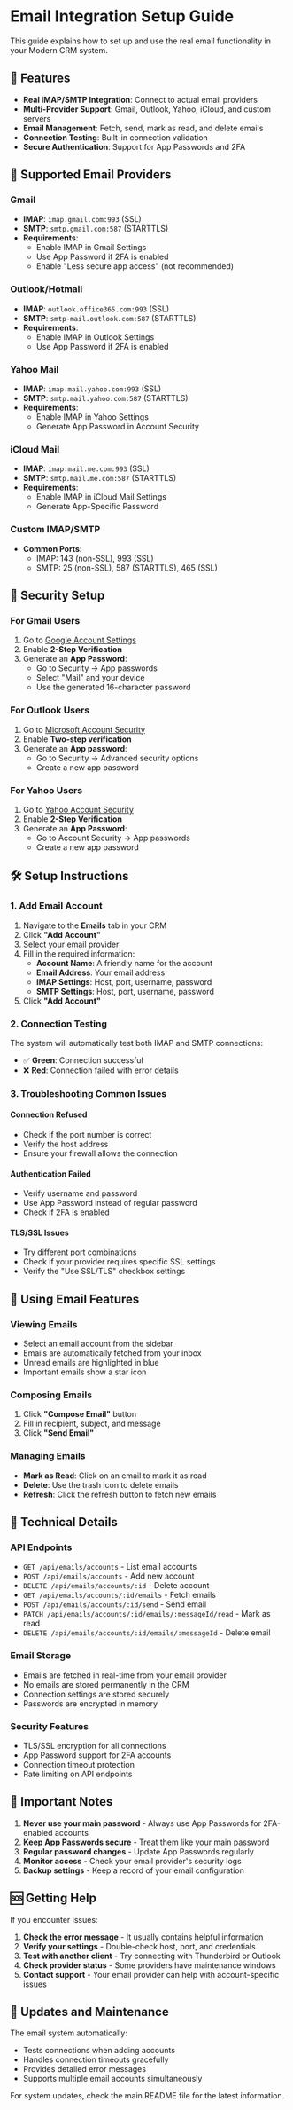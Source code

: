 # Email Integration Setup Guide

This guide explains how to set up and use the real email functionality in your Modern CRM system.

## 🚀 Features

- **Real IMAP/SMTP Integration**: Connect to actual email providers
- **Multi-Provider Support**: Gmail, Outlook, Yahoo, iCloud, and custom servers
- **Email Management**: Fetch, send, mark as read, and delete emails
- **Connection Testing**: Built-in connection validation
- **Secure Authentication**: Support for App Passwords and 2FA

## 📧 Supported Email Providers

### Gmail
- **IMAP**: `imap.gmail.com:993` (SSL)
- **SMTP**: `smtp.gmail.com:587` (STARTTLS)
- **Requirements**: 
  - Enable IMAP in Gmail Settings
  - Use App Password if 2FA is enabled
  - Enable "Less secure app access" (not recommended)

### Outlook/Hotmail
- **IMAP**: `outlook.office365.com:993` (SSL)
- **SMTP**: `smtp-mail.outlook.com:587` (STARTTLS)
- **Requirements**:
  - Enable IMAP in Outlook Settings
  - Use App Password if 2FA is enabled

### Yahoo Mail
- **IMAP**: `imap.mail.yahoo.com:993` (SSL)
- **SMTP**: `smtp.mail.yahoo.com:587` (STARTTLS)
- **Requirements**:
  - Enable IMAP in Yahoo Settings
  - Generate App Password in Account Security

### iCloud Mail
- **IMAP**: `imap.mail.me.com:993` (SSL)
- **SMTP**: `smtp.mail.me.com:587` (STARTTLS)
- **Requirements**:
  - Enable IMAP in iCloud Mail Settings
  - Generate App-Specific Password

### Custom IMAP/SMTP
- **Common Ports**:
  - IMAP: 143 (non-SSL), 993 (SSL)
  - SMTP: 25 (non-SSL), 587 (STARTTLS), 465 (SSL)

## 🔐 Security Setup

### For Gmail Users
1. Go to [Google Account Settings](https://myaccount.google.com/)
2. Enable **2-Step Verification**
3. Generate an **App Password**:
   - Go to Security → App passwords
   - Select "Mail" and your device
   - Use the generated 16-character password

### For Outlook Users
1. Go to [Microsoft Account Security](https://account.microsoft.com/security)
2. Enable **Two-step verification**
3. Generate an **App password**:
   - Go to Security → Advanced security options
   - Create a new app password

### For Yahoo Users
1. Go to [Yahoo Account Security](https://login.yahoo.com/account/security)
2. Enable **2-Step Verification**
3. Generate an **App Password**:
   - Go to Account Security → App passwords
   - Create a new app password

## 🛠️ Setup Instructions

### 1. Add Email Account
1. Navigate to the **Emails** tab in your CRM
2. Click **"Add Account"**
3. Select your email provider
4. Fill in the required information:
   - **Account Name**: A friendly name for the account
   - **Email Address**: Your email address
   - **IMAP Settings**: Host, port, username, password
   - **SMTP Settings**: Host, port, username, password
5. Click **"Add Account"**

### 2. Connection Testing
The system will automatically test both IMAP and SMTP connections:
- ✅ **Green**: Connection successful
- ❌ **Red**: Connection failed with error details

### 3. Troubleshooting Common Issues

#### Connection Refused
- Check if the port number is correct
- Verify the host address
- Ensure your firewall allows the connection

#### Authentication Failed
- Verify username and password
- Use App Password instead of regular password
- Check if 2FA is enabled

#### TLS/SSL Issues
- Try different port combinations
- Check if your provider requires specific SSL settings
- Verify the "Use SSL/TLS" checkbox settings

## 📱 Using Email Features

### Viewing Emails
- Select an email account from the sidebar
- Emails are automatically fetched from your inbox
- Unread emails are highlighted in blue
- Important emails show a star icon

### Composing Emails
1. Click **"Compose Email"** button
2. Fill in recipient, subject, and message
3. Click **"Send Email"**

### Managing Emails
- **Mark as Read**: Click on an email to mark it as read
- **Delete**: Use the trash icon to delete emails
- **Refresh**: Click the refresh button to fetch new emails

## 🔧 Technical Details

### API Endpoints
- `GET /api/emails/accounts` - List email accounts
- `POST /api/emails/accounts` - Add new account
- `DELETE /api/emails/accounts/:id` - Delete account
- `GET /api/emails/accounts/:id/emails` - Fetch emails
- `POST /api/emails/accounts/:id/send` - Send email
- `PATCH /api/emails/accounts/:id/emails/:messageId/read` - Mark as read
- `DELETE /api/emails/accounts/:id/emails/:messageId` - Delete email

### Email Storage
- Emails are fetched in real-time from your email provider
- No emails are stored permanently in the CRM
- Connection settings are stored securely
- Passwords are encrypted in memory

### Security Features
- TLS/SSL encryption for all connections
- App Password support for 2FA accounts
- Connection timeout protection
- Rate limiting on API endpoints

## 🚨 Important Notes

1. **Never use your main password** - Always use App Passwords for 2FA-enabled accounts
2. **Keep App Passwords secure** - Treat them like your main password
3. **Regular password changes** - Update App Passwords regularly
4. **Monitor access** - Check your email provider's security logs
5. **Backup settings** - Keep a record of your email configuration

## 🆘 Getting Help

If you encounter issues:

1. **Check the error message** - It usually contains helpful information
2. **Verify your settings** - Double-check host, port, and credentials
3. **Test with another client** - Try connecting with Thunderbird or Outlook
4. **Check provider status** - Some providers have maintenance windows
5. **Contact support** - Your email provider can help with account-specific issues

## 🔄 Updates and Maintenance

The email system automatically:
- Tests connections when adding accounts
- Handles connection timeouts gracefully
- Provides detailed error messages
- Supports multiple email accounts simultaneously

For system updates, check the main README file for the latest information.
